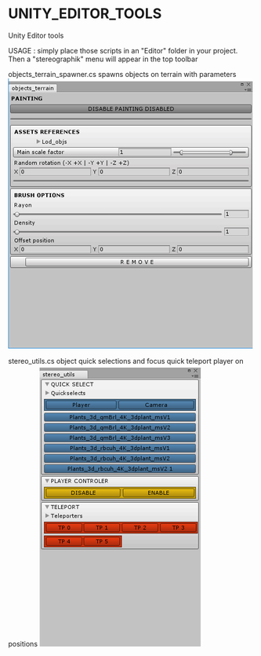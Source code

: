# UNITY_EDITOR_TOOLS
Unity Editor tools

USAGE : simply place those scripts in an "Editor" folder in your project.
Then a "stereographik" menu will appear in the top toolbar

objects_terrain_spawner.cs
spawns objects on terrain with parameters
![Alt text](c39678b9e3.png?raw=true "Title")



stereo_utils.cs
object quick selections and focus
quick teleport player on positions
![Alt text](ea42dd0e33.png?raw=true "Title")
